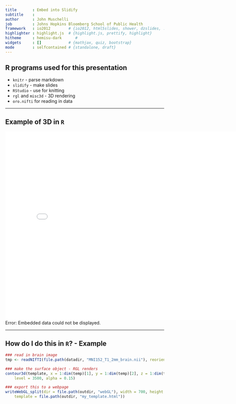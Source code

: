 ```yaml
---
title       : Embed into Slidify
subtitle    : 
author      : John Muschelli
job         : Johns Hopkins Bloomberg School of Public Health
framework   : io2012        # {io2012, html5slides, shower, dzslides, ...}
highlighter : highlight.js  # {highlight.js, prettify, highlight}
hitheme     : hemisu-dark      # 
widgets     : []            # {mathjax, quiz, bootstrap}
mode        : selfcontained # {standalone, draft}
---
```



## R programs used for this presentation

* `knitr` - parse markdown
* `slidify` - make slides
* `RStudio` - use for knitting
* `rgl` and `misc3d` - 3D rendering
* `oro.nifti` for reading in data

---


## Example of 3D in `R` 

<object data="knitted_webGL.html" width="800" height="600"> <embed src="knitted_webGL.html" width="800" height="600"> </embed> Error: Embedded data could not be displayed. </object>

---


## How do I do this in `R`? - Example


```r
### read in brain image
tmp <- readNIfTI(file.path(datadir, "MNI152_T1_2mm_brain.nii"), reorient = FALSE)

### make the surface object - RGL renders
contour3d(template, x = 1:dim(temp)[1], y = 1:dim(temp)[2], z = 1:dim(temp)[3], 
    level = 3500, alpha = 0.15)

### export this to a webpage
writeWebGL_split(dir = file.path(outdir, "webGL"), width = 700, height = 500, 
    template = file.path(outdir, "my_template.html"))
```


